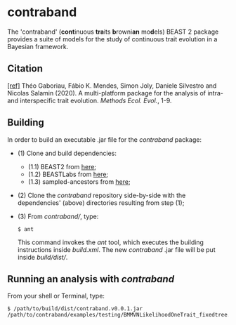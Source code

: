 # contraband

The 'contraband' (**cont**inuous **tra**its **b**rowni**an** mo**d**els) BEAST 2 package provides a suite of models for the study of continuous trait evolution in a Bayesian framework.

## Citation

[[ref]](https://besjournals.onlinelibrary.wiley.com/doi/epdf/10.1111/2041-210X.13458) Théo Gaboriau, Fábio K. Mendes, Simon Joly, Daniele Silvestro and Nicolas Salamin (2020). A multi-platform package for the analysis of intra- and interspecific trait evolution. *Methods Ecol. Evol.*, 1-9.

## Building

In order to build an executable .jar file for the *contraband* package:

+ (1) Clone and build dependencies:
    + (1.1) BEAST2 from [here](https://github.com/CompEvol/beast2);
    + (1.2) BEASTLabs from [here](examples/testing/BMMVNLikelihoodOneTrait_fixedtree.xml);
    + (1.3) sampled-ancestors from [here](https://github.com/CompEvol/sampled-ancestors);

+ (2) Clone the *contraband* repository side-by-side with the dependencies' (above) directories resulting from step (1);

+ (3) From *contraband/*, type:

    ```
    $ ant
    ```

    This command invokes the *ant* tool, which executes the building instructions inside *build.xml*. The new *contraband* .jar file will be put inside *build/dist/*.

## Running an analysis with *contraband*

From your shell or Terminal, type:

```
$ /path/to/build/dist/contraband.v0.0.1.jar /path/to/contraband/examples/testing/BMMVNLikelihoodOneTrait_fixedtree.xml
```
